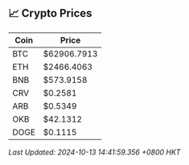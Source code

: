 ## 📈 Crypto Prices

| Coin | Price |
| ---- | ----- |
| BTC | $62906.7913 |
| ETH | $2466.4063 |
| BNB | $573.9158 |
| CRV | $0.2581 |
| ARB | $0.5349 |
| OKB | $42.1312 |
| DOGE | $0.1115 |

_Last Updated: 2024-10-13 14:41:59.356 +0800 HKT_